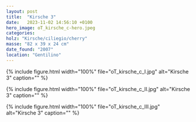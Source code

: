 ```yaml
---
layout: post
title:  "Kirsche 3"
date:   2023-11-02 14:56:10 +0100
hero_image: oT_kirsche_c-hero.jpeg
categories: 
holz: "Kirsche/ciliegio/cherry"
masse: "82 x 39 x 24 cm"
date_found: "2007"
location: "Gentilino"
---
```

{% include figure.html width="100%" file="oT_kirsche_c_I.jpg" alt="Kirsche 3" caption="" %}

{% include figure.html width="100%" file="oT_kirsche_c_II.jpg" alt="Kirsche 3" caption="" %}

{% include figure.html width="100%" file="oT_kirsche_c_III.jpg" alt="Kirsche 3" caption="" %}